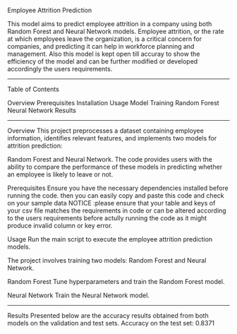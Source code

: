 Employee Attrition Prediction

This model aims to predict employee attrition in a company using both Random Forest and Neural Network models. Employee attrition, or the rate at which employees leave the organization, is a critical concern for companies, and predicting it can help in workforce planning and management.
Also this model is kept open till accuray to show the efficiency of the model and can be further modified or developed accordingly the users requirements.

-------------------------------------------------------------------------------------------------------------------------------------------------
Table of Contents

Overview
Prerequisites
Installation
Usage
Model Training
Random Forest
Neural Network
Results

-------------------------------------------------------------------------------------------------------------------------------------------------
Overview
This project preprocesses a dataset containing employee information, identifies relevant features, and implements two models for attrition prediction: 

Random Forest and Neural Network. The code provides users with the ability to compare the performance of these models in predicting whether an employee is likely to leave or not.

Prerequisites
Ensure you have the necessary dependencies installed before running the code.
then you can easily copy and paste this code and check on your sample data
NOTICE :please ensure that your table and keys of your csv file matches the requirements in code or can be altered according to the users requirements before actully running the code as it might produce invalid column or key error.

Usage
Run the main script to execute the employee attrition prediction models.

The project involves training two models:
Random Forest and Neural Network.

Random Forest
Tune hyperparameters and train the Random Forest model.

Neural Network
Train the Neural Network model.

-------------------------------------------------------------------------------------------------------------------------------------------------
Results
Presented below are the accuracy results obtained from both models on the validation and test sets.
Accuracy on the test set: 0.8371
